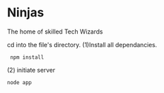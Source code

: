 # Ninjas
The home of skilled Tech Wizards

cd into the file's directory.
(1)Install all dependancies.

` npm install`  

(2) initiate server

` node app ` 
